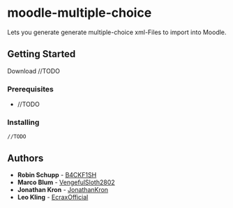 # moodle-multiple-choice

Lets you generate generate multiple-choice xml-Files to import into Moodle.

## Getting Started

Download
//TODO

### Prerequisites

* //TODO

### Installing

```
//TODO
```

## Authors
* **Robin Schupp** - [B4CKF1SH](https://github.com/B4CKF1SH/)
* **Marco Blum** - [VengefulSloth2802](https://github.com/VengefulSloth2802/)
* **Jonathan Kron** - [JonathanKron](https://github.com/JonathanKR/)
* **Leo Kling** - [EcraxOfficial](https://github.com/EcraxOfficial/)